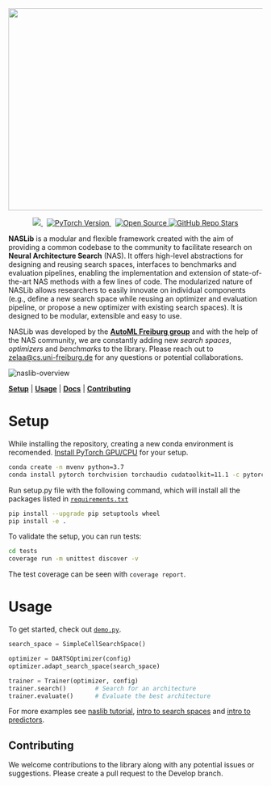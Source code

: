 <div align="center">
  <img src="images/naslib-logo.png" width="650" height="400">
</div>

<p align="center">
  <a href="https://github.com/automl/NASLib">
    <img src="https://img.shields.io/badge/Python-3.7%20%7C%203.8-blue?style=for-the-badge&logo=python" />
  </a>&nbsp;
  <a href="https://pytorch.org/">
    <img src="https://img.shields.io/badge/pytorch-1.9-orange?style=for-the-badge&logo=pytorch" alt="PyTorch Version" />
  </a>&nbsp;
  <a href="https://github.com/automl/NASLib">
    <img src="https://img.shields.io/badge/open-source-9cf?style=for-the-badge&logo=Open-Source-Initiative" alt="Open Source" />
  </a>
  <a href="https://github.com/automl/NASLib">
    <img src="https://img.shields.io/github/stars/automl/naslib?style=for-the-badge&logo=github" alt="GitHub Repo Stars" />
  </a>
</p>


**NASLib** is a modular and flexible framework created with the aim of providing a common codebase to the community to facilitate research on **Neural Architecture Search** (NAS). It offers high-level abstractions for designing and reusing search spaces, interfaces to benchmarks and evaluation pipelines, enabling the implementation and extension of state-of-the-art NAS methods with a few lines of code. The modularized nature of NASLib
allows researchers to easily innovate on individual components (e.g., define a new
search space while reusing an optimizer and evaluation pipeline, or propose a new
optimizer with existing search spaces). It is designed to be modular, extensible and easy to use.

NASLib was developed by the [**AutoML Freiburg group**](https://www.xxxxx.org/team/) and with the help of the NAS community, we are constantly adding new _search spaces_, _optimizers_ and _benchmarks_ to the library. Please reach out to zelaa@cs.uni-freiburg.de for any questions or potential collaborations. 

![naslib-overview](images/naslib-overall.png)

[**Setup**](#setup)
| [**Usage**](#usage)
| [**Docs**](examples/)
| [**Contributing**](#contributing)

# Setup

While installing the repository, creating a new conda environment is recomended. [Install PyTorch GPU/CPU](https://pytorch.org/get-started/locally/) for your setup.

```bash
conda create -n mvenv python=3.7
conda install pytorch torchvision torchaudio cudatoolkit=11.1 -c pytorch -c nvidia
```

Run setup.py file with the following command, which will install all the packages listed in [`requirements.txt`](requirements.txt)
```bash
pip install --upgrade pip setuptools wheel
pip install -e .
```

To validate the setup, you can run tests:

```bash
cd tests
coverage run -m unittest discover -v
```

The test coverage can be seen with `coverage report`.

# Usage

To get started, check out [`demo.py`](examples/demo.py).

```python
search_space = SimpleCellSearchSpace()

optimizer = DARTSOptimizer(config)
optimizer.adapt_search_space(search_space)

trainer = Trainer(optimizer, config)
trainer.search()        # Search for an architecture
trainer.evaluate()      # Evaluate the best architecture
```

For more examples see [naslib tutorial](examples/naslib_tutorial.ipynb), [intro to search spaces](examples/search_spaces.ipynb) and [intro to predictors](examples/predictors.md).

## Contributing
We welcome contributions to the library along with any potential issues or suggestions. Please create a pull request to the Develop branch.
